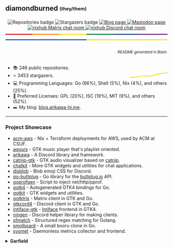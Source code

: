 ## diamondburned <sub><sup>(they/them)</sup></sub>

<p align="center">
	<img alt="Repositories badge" src="https://img.shields.io/badge/Public%20Repositories-246-%23248eb7" />
	<img alt="Stargazers badge" src="https://img.shields.io/badge/Stargazers-3453-%23bf5d2f" />
	<a href="https://blog.arikawa-hi.me">
		<img alt="Blog page" src="https://img.shields.io/badge/WriteFreely-Blog-%23f7a8b8?style=flat" />
	</a>
	<a rel="me" href="https://hachyderm.io/@diamond">
		<img alt="Mastodon page" src="https://img.shields.io/mastodon/follow/109299500694025394?color=%23064898&domain=https%3A%2F%2Fhachyderm.io&label=Mastodon%3A%20hachyderm.io&logo=mastodon&logoColor=%235da7ff&style=flat-square" />
	</a>
	<a href="https://matrix.to/#/#nixhub-home:matrix.org">
		<img alt="nixhub Matrix chat room" src="https://img.shields.io/matrix/nixhub-home:matrix.org?color=%23222&label=nixhub&logo=Matrix&logoColor=white" />
	</a>
	<a href="https://discord.gg/hnzYamS">
		<img alt="nixhub Discord chat room" src="https://img.shields.io/discord/118456055842734083?color=%23738ADB&label=nixhub&logo=Discord&logoColor=white" />
	</a>
	<br>
	<img alt="A thin strip of the Pride Flag" src="static/rainbow-strip.svg" />
	<img alt="A thin strip of the flag of Ukraine" src="static/ukraine.svg" />
</p>

<h6 align="right">
	<sub>README generated in Bash.</sub>
</h6>

- 📚️ 246 public repositories.
- ⭐️ 3453 stargazers. <img align="right" alt="Stars graph" src="sparklines/stargazers.svg" height="18px" />
- 💻️ Programming Languages: Go (66%), Shell (5%), Nix (4%), and others (25%).
- 📃️ Preferred Licenses: GPL (20%), ISC (19%), MIT (9%), and others (52%).
- ✒️ My blog: [blog.arikawa-hi.me](https://blog.arikawa-hi.me/).

---

### Project Showcase

- [acm-aws](https://github.com/diamondburned/acm-aws) - Nix + Terraform deployments for AWS, used by ACM at CSUF.
- [aqours](https://github.com/diamondburned/aqours) - GTK music player that's playlist-oriented.
- [arikawa](https://github.com/diamondburned/arikawa) - A Discord library and framework.
- [catnip-gtk](https://github.com/diamondburned/catnip-gtk) - GTK audio visualizer based on [catnip](https://github.com/noriah/catnip).
- [chatkit](https://github.com/diamondburned/chatkit) - More GTK widgets and utilities for chat applications.
- [disblob](https://github.com/diamondburned/disblob) - Blob emoji CSS for Discord.
- [go-buttplug](https://github.com/diamondburned/go-buttplug) - Go library for the [buttplug.io](https://buttplug-spec.docs.buttplug.io/) API.
- [goprofgen](https://github.com/diamondburned/goprofgen) - Script to inject net/http/pprof.
- [gotk4](https://github.com/diamondburned/gotk4) - Autogenerated GTK4 bindings for Go.
- [gotkit](https://github.com/diamondburned/gotkit) - GTK widgets and utilities.
- [gotktrix](https://github.com/diamondburned/gotktrix) - Matrix client in GTK and Go.
- [gtkcord4](https://github.com/diamondburned/gtkcord4) - Discord client in GTK and Go.
- [intiface-gtk](https://github.com/diamondburned/intiface-gtk) - [Intiface](https://github.com/intiface/intiface-cli-rs) frontend in GTK4.
- [ningen](https://github.com/diamondburned/ningen) - Discord helper library for making clients.
- [sfmatch](https://github.com/diamondburned/sfmatch) - Structured regex matching for Golang.
- [smolboard](https://github.com/diamondburned/smolboard) - A small booru clone in Go.
- [sysmet](https://github.com/diamondburned/sysmet) - Daemonless metrics collector and frontend.

<details>
<summary><b>Garfield</b></summary>

![garfield](static/garfield.png)

I don't know what you expected.
</details>
